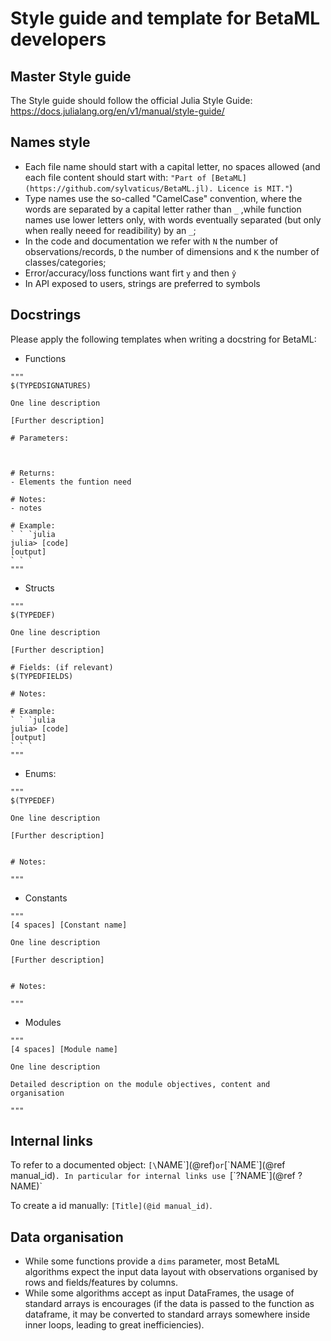 # Style guide and template for BetaML developers

## Master Style guide

The Style guide should follow the official Julia Style Guide: https://docs.julialang.org/en/v1/manual/style-guide/


## Names style

- Each file name should start with a capital letter, no spaces allowed (and each file content should start with: `"Part of [BetaML](https://github.com/sylvaticus/BetaML.jl). Licence is MIT."`)
- Type names use the so-called "CamelCase" convention, where the words are separated by a capital letter rather than `_` ,while function names use lower letters only, with words eventually separated (but only when really neeed for readibility) by an `_`;
- In the code and documentation we refer with `N` the number of observations/records, `D` the number of dimensions and `K` the number of classes/categories;
- Error/accuracy/loss functions want firt `y` and then `ŷ`
- In API exposed to users, strings are preferred to symbols

## Docstrings

Please apply the following templates when writing a docstring for BetaML:

- Functions

```
"""
$(TYPEDSIGNATURES)

One line description

[Further description]

# Parameters:



# Returns:
- Elements the funtion need

# Notes:
- notes

# Example:
` ` `julia
julia> [code]
[output]
` ` `
"""
```

- Structs

```
"""
$(TYPEDEF)

One line description

[Further description]

# Fields: (if relevant)
$(TYPEDFIELDS)

# Notes:

# Example:
` ` `julia
julia> [code]
[output]
` ` `
"""
```

- Enums:

```
"""
$(TYPEDEF)

One line description

[Further description]


# Notes:

"""
```

- Constants

```
"""
[4 spaces] [Constant name]

One line description

[Further description]


# Notes:

"""
```

- Modules

```
"""
[4 spaces] [Module name]

One line description

Detailed description on the module objectives, content and organisation

"""
```

## Internal links

To refer to a documented object: `[\`NAME\`](@ref)` or `[\`NAME\`](@ref manual_id)`.
In particular for internal links use `[\`?NAME\`](@ref ?NAME)`

To create a id manually: `[Title](@id manual_id)`.

## Data organisation

- While some functions provide a `dims` parameter, most BetaML algorithms expect the input data layout with observations organised by rows and fields/features by columns.
- While some algorithms accept as input DataFrames, the usage of standard arrays is encourages (if the data is passed to the function as dataframe, it may be converted to standard arrays somewhere inside inner loops, leading to great inefficiencies).



